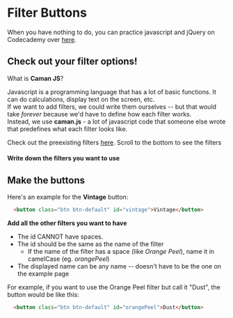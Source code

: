 # Filter Buttons

When you have nothing to do, you can practice javascript and jQuery on Codecademy over [here](https://www.codecademy.com/learn/jquery).

## Check out your filter options!

What is **Caman JS**?

Javascript is a programming language that has a lot of basic functions.  It can do calculations, display text on the screen, etc.  
If we want to add filters, we could write them ourselves -- but that would take *forever* because we'd have to define how each filter works.  
Instead, we use **caman.js** -  a lot of javascript code that someone else wrote that predefines what each filter looks like.

Check out the preexisting filters [here](http://camanjs.com/examples/).  Scroll to the bottom to see the filters

#### Write down the filters you want to use

## Make the buttons

Here's an example for the **Vintage** button:

```html
  <button class="btn btn-default" id="vintage">Vintage</button>
```

**Add all the other filters you want to have**

- The id CANNOT have spaces.
- The id should be the same as the name of the filter
  * If the name of the filter has a space (like *Orange Peel*), name it in camelCase (eg. *orangePeel*)
- The displayed name can be any name -- doesn't have to be the one on the example page

For example, if you want to use the Orange Peel filter but call it "Dust", the button would be like this:

```html
  <button class="btn btn-default" id="orangePeel">Dust</button>
```

